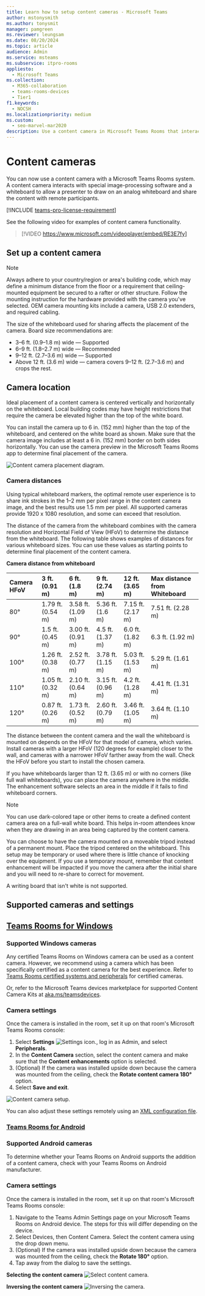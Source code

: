 ```yaml
---
title: Learn how to setup content cameras - Microsoft Teams
author: mstonysmith
ms.author: tonysmit
manager: pamgreen
ms.reviewer: leungsam
ms.date: 08/20/2024
ms.topic: article
audience: Admin
ms.service: msteams
ms.subservice: itpro-rooms
appliesto: 
  - Microsoft Teams
ms.collection: 
  - M365-collaboration
  - teams-rooms-devices
  - Tier1
f1.keywords: 
  - NOCSH
ms.localizationpriority: medium
ms.custom: 
  - seo-marvel-mar2020
description: Use a content camera in Microsoft Teams Rooms that interacts with image-processing software to allow presenters to draw on an analog whiteboard.
---
```


# Content cameras

You can now use a content camera with a Microsoft Teams Rooms system. A content camera interacts with special image-processing software and a whiteboard to allow a presenter to draw on an analog whiteboard and share the content with remote participants.

[!INCLUDE [teams-pro-license-requirement](../includes/teams-pro-license-requirement.md)]

See the following video for examples of content camera functionality.

> [!VIDEO https://www.microsoft.com/videoplayer/embed/RE3E7fy]

## Set up a content camera

> [!NOTE]
> Always adhere to your country/region or area's building code, which may define a minimum distance from the floor or a requirement that ceiling-mounted equipment be secured to a rafter or other structure. Follow the mounting instruction for the hardware provided with the camera you've selected. OEM camera mounting kits include a camera, USB 2.0 extenders, and required cabling.

The size of the whiteboard used for sharing affects the placement of the camera. Board size recommendations are:

- 3–6 ft. (0.9–1.8 m) wide — Supported
- 6–9 ft. (1.8–2.7 m) wide — Recommended
- 9–12 ft. (2.7–3.6 m) wide — Supported
- Above 12 ft. (3.6 m) wide — camera covers 9–12 ft. (2.7–3.6 m) and crops the rest.

## Camera location

Ideal placement of a content camera is centered vertically and horizontally on the whiteboard. Local building codes may have height restrictions that require the camera be elevated higher than the top of the white board.

You can install the camera up to 6 in. (152 mm) higher than the top of the whiteboard, and centered on the white board as shown. Make sure that the camera image includes at least a 6 in. (152 mm) border on both sides horizontally. You can use the camera preview in the Microsoft Teams Rooms app to determine final placement of the camera.

![Content camera placement diagram.](../media/Magic-whiteboard.png)

### Camera distances

Using typical whiteboard markers, the optimal remote user experience is to share ink strokes in the 1–2 mm per pixel range in the content camera image, and the best results use 1.5 mm per pixel. All supported cameras provide 1920 x 1080 resolution, and some can exceed that resolution.

The distance of the camera from the whiteboard combines with the camera resolution and Horizontal Field of View (HFoV) to determine the distance from the whiteboard. The following table shows examples of distances for various whiteboard sizes. You can use these values as starting points to determine final placement of the content camera.

**Camera distance from whiteboard**

| Camera HFoV |3 ft. (0.91 m)     | 6 ft. (1.8 m)    | 9 ft. (2.74 m)        |12 ft.  (3.65 m)         | Max distance from Whiteboard  |
|:---         |:---               |:---                |:---                 |:---             | :--- |
| 80°         | 1.79 ft. (0.54 m) | 3.58 ft. (1.09 m)  | 5.36 ft. (1.6 m)    |7.15 ft. (2.17 m)   |7.51 ft. (2.28 m) |
| 90°         | 1.5 ft. (0.45 m)  | 3.00 ft. (0.91 m)  | 4.5 ft. (1.37 m)    |6.0 ft. (1.82 m)    |6.3 ft. (1.92 m) |
| 100°        | 1.26 ft. (0.38 m) | 2.52 ft. (0.77 m)  | 3.78 ft. (1.15 m)   |5.03 ft. (1.53 m)   |5.29 ft. (1.61 m) |
| 110°        | 1.05 ft. (0.32 m) | 2.10 ft. (0.64 m)  | 3.15 ft. (0.96 m)   |4.2 ft. (1.28 m)    |4.41 ft. (1.31 m) |
| 120°        | 0.87 ft. (0.26 m) | 1.73 ft. (0.52 m)  | 2.60 ft. (0.79 m)   |3.46 ft. (1.05 m)   |3.64 ft. (1.10 m) |

The distance between the content camera and the wall the whiteboard is mounted on depends on the HFoV for that model of camera, which varies. Install cameras with a larger HFoV (120 degrees for example) closer to the wall, and cameras with a narrower HFoV farther away from the wall. Check the HFoV before you start to install the chosen camera.

If you have whiteboards larger than 12 ft. (3.65 m) or with no corners (like full wall whiteboards), you can place the camera anywhere in the middle. The enhancement software selects an area in the middle if it fails to find whiteboard corners.

> [!NOTE]
> You can use dark-colored tape or other items to create a defined content camera area on a full-wall white board. This helps in-room attendees know when they are drawing in an area being captured by the content camera.
>
> You can choose to have the camera mounted on a moveable tripod instead of a permanent mount. Place the tripod centered on the whiteboard. This setup may be temporary or used where there is little chance of knocking over the equipment. If you use a temporary mount, remember that content enhancement will be impacted if you move the camera after the initial share and you will need to re-share to correct for movement.
>
> A writing board that isn't white is not supported.

## Supported cameras and settings

## [Teams Rooms for Windows](#tab/Windows)

### Supported Windows cameras
Any certified Teams Rooms on Windows camera can be used as a content camera. However, we recommend using a camera which has been specifically certified as a content camera for the best experience. Refer to [Teams Rooms certified systems and peripherals](/microsoftteams/rooms/certified-hardware?tabs=Peripherals) for certified cameras.

Or, refer to the Microsoft Teams devices marketplace for supported Content Camera Kits at [aka.ms/teamsdevices](https://aka.ms/teamsdevices).

### Camera settings
Once the camera is installed in the room, set it up on that room's Microsoft Teams Rooms console:

1. Select **Settings** ![Settings icon.](../media/70f1b43f-16d6-4172-9139-71d845c4ed5c.png),  log in as Admin, and select **Peripherals**.
2. In the **Content Camera** section, select the content camera and make sure that the **Content enhancements** option is selected.
3. (Optional) If the camera was installed upside down because the camera was mounted from the ceiling, check the **Rotate content camera 180°** option.
4. Select **Save and exit**.

![Content camera setup.](../media/content-camera1.png)

You can also adjust these settings remotely using an [XML configuration file](xml-config-file.md).

### [Teams Rooms for Android](#tab/Android)

### Supported Android cameras
To determine whether your Teams Rooms on Android supports the addition of a content camera, check with your Teams Rooms on Android manufacturer.

### Camera settings

Once the camera is installed in the room, set it up on that room's Microsoft Teams Rooms console:

1. Navigate to the Teams Admin Settings page on your Microsoft Teams Rooms on Android device. The steps for this will differ depending on the device.
1. Select Devices, then Content Camera. Select the content camera using the drop down menu.
1. (Optional) If the camera was installed upside down because the camera was mounted from the ceiling, check the **Rotate 180°** option.
1. Tap away from the dialog to save the settings.

**Selecting the content camera**
![Select content camera.](../media/mtr-devices/content-camera-android-800px.png)

**Inversing the content camera**
![Inversing the camera.](../media/mtr-devices/content-camera-android2-800px.png)

